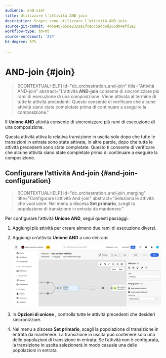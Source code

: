 ```yaml
---
audience: end-user
title: Utilizzare l’attività AND-join
description: Scopri come utilizzare l’attività AND-join
source-git-commit: 44be467650e2329a1fce6c5adb6d266d94efd1e2
workflow-type: tm+mt
source-wordcount: '224'
ht-degree: 57%

---
```


# AND-join {#join}

>[!CONTEXTUALHELP]
>id="dc_orchestration_and-join"
>title="Attività AND-join"
>abstract="L’attività **AND-join** consente di sincronizzare più rami di esecuzione di una composizione. Viene attivata al termine di tutte le attività precedenti. Questo consente di verificare che alcune attività siano state completate prima di continuare a eseguire la composizione."

Il **Unione AND** attività consente di sincronizzare più rami di esecuzione di una composizione.

Questa attività attiva la relativa transizione in uscita solo dopo che tutte le transizioni in entrata sono state attivate, in altre parole, dopo che tutte le attività precedenti sono state completate. Questo ti consente di verificare che alcune attività siano state completate prima di continuare a eseguire la composizione.

## Configurare l’attività And-join {#and-join-configuration}

>[!CONTEXTUALHELP]
>id="dc_orchestration_and-join_merging"
>title="Configurare l’attività And-join"
>abstract="Seleziona le attività che vuoi unire. Nel menu a discesa **Set primario**, scegli la popolazione di transizione in entrata da mantenere."

Per configurare l’attività **Unione AND**, segui questi passaggi:

1. Aggiungi più attività per creare almeno due rami di esecuzione diversi.
1. Aggiungi un’attività **Unione AND** a uno dei rami.

   ![](../assets/and-join.png)

1. In **Opzioni di unione** , controlla tutte le attività precedenti che desideri sincronizzare.
1. Nel menu a discesa **Set primario**, scegli la popolazione di transizione in entrata da mantenere. La transizione in uscita può contenere solo una delle popolazioni di transizione in entrata. Se l’attività non è configurata, la transizione in uscita selezionerà in modo casuale una delle popolazioni in entrata.
